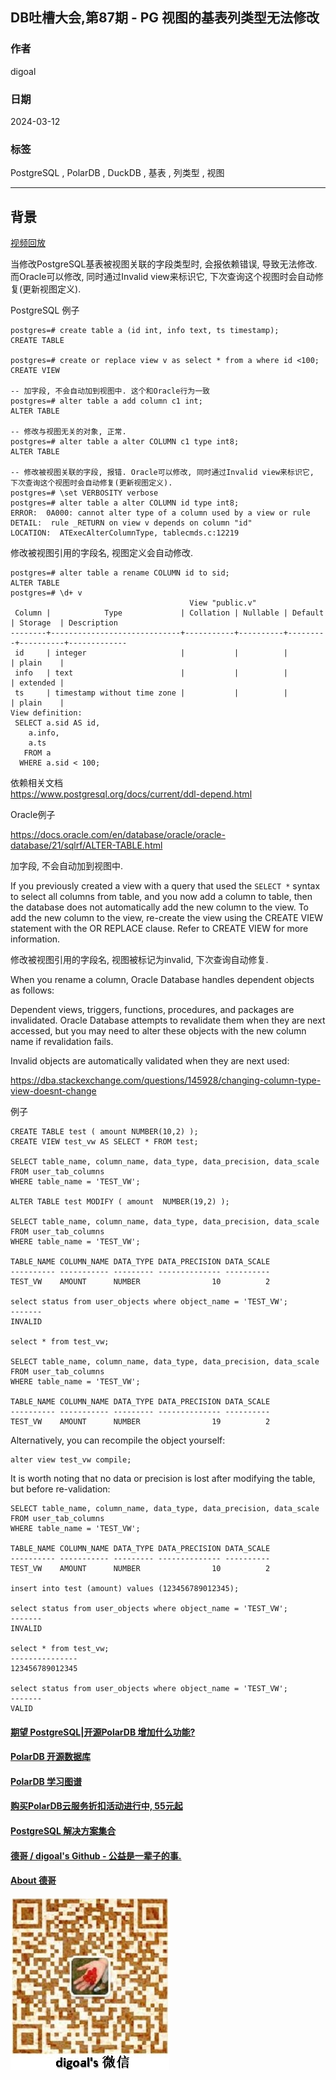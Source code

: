 ## DB吐槽大会,第87期 - PG 视图的基表列类型无法修改   
              
### 作者              
digoal              
              
### 日期              
2024-03-12              
              
### 标签              
PostgreSQL , PolarDB , DuckDB , 基表 , 列类型 , 视图                 
              
----              
              
## 背景              
[视频回放]()    
  
当修改PostgreSQL基表被视图关联的字段类型时, 会报依赖错误, 导致无法修改. 而Oracle可以修改, 同时通过Invalid view来标识它, 下次查询这个视图时会自动修复(更新视图定义).     
  
PostgreSQL 例子  
```  
postgres=# create table a (id int, info text, ts timestamp);  
CREATE TABLE  
  
postgres=# create or replace view v as select * from a where id <100;  
CREATE VIEW  
  
-- 加字段, 不会自动加到视图中. 这个和Oracle行为一致  
postgres=# alter table a add column c1 int;  
ALTER TABLE  
  
-- 修改与视图无关的对象, 正常.  
postgres=# alter table a alter COLUMN c1 type int8;  
ALTER TABLE  
  
-- 修改被视图关联的字段, 报错. Oracle可以修改, 同时通过Invalid view来标识它, 下次查询这个视图时会自动修复(更新视图定义).     
postgres=# \set VERBOSITY verbose  
postgres=# alter table a alter COLUMN id type int8;  
ERROR:  0A000: cannot alter type of a column used by a view or rule  
DETAIL:  rule _RETURN on view v depends on column "id"  
LOCATION:  ATExecAlterColumnType, tablecmds.c:12219  
```  
  
修改被视图引用的字段名, 视图定义会自动修改.     
```  
postgres=# alter table a rename COLUMN id to sid;  
ALTER TABLE  
postgres=# \d+ v  
                                        View "public.v"  
 Column |            Type             | Collation | Nullable | Default | Storage  | Description   
--------+-----------------------------+-----------+----------+---------+----------+-------------  
 id     | integer                     |           |          |         | plain    |   
 info   | text                        |           |          |         | extended |   
 ts     | timestamp without time zone |           |          |         | plain    |   
View definition:  
 SELECT a.sid AS id,  
    a.info,  
    a.ts  
   FROM a  
  WHERE a.sid < 100;  
```  
  
依赖相关文档  
https://www.postgresql.org/docs/current/ddl-depend.html  
  
Oracle例子  
  
https://docs.oracle.com/en/database/oracle/oracle-database/21/sqlrf/ALTER-TABLE.html  
  
加字段, 不会自动加到视图中.   
  
If you previously created a view with a query that used the `SELECT *` syntax to select all columns from table, and you now add a column to table, then the database does not automatically add the new column to the view. To add the new column to the view, re-create the view using the CREATE VIEW statement with the OR REPLACE clause. Refer to CREATE VIEW for more information.  
  
修改被视图引用的字段名, 视图被标记为invalid, 下次查询自动修复.   
  
When you rename a column, Oracle Database handles dependent objects as follows:  
  
Dependent views, triggers, functions, procedures, and packages are invalidated. Oracle Database attempts to revalidate them when they are next accessed, but you may need to alter these objects with the new column name if revalidation fails.  
  
Invalid objects are automatically validated when they are next used:  
  
https://dba.stackexchange.com/questions/145928/changing-column-type-view-doesnt-change  
  
例子  
```  
CREATE TABLE test ( amount NUMBER(10,2) );  
CREATE VIEW test_vw AS SELECT * FROM test;  
  
SELECT table_name, column_name, data_type, data_precision, data_scale   
FROM user_tab_columns   
WHERE table_name = 'TEST_VW';  
  
ALTER TABLE test MODIFY ( amount  NUMBER(19,2) );  
  
SELECT table_name, column_name, data_type, data_precision, data_scale   
FROM user_tab_columns   
WHERE table_name = 'TEST_VW';  
  
TABLE_NAME COLUMN_NAME DATA_TYPE DATA_PRECISION DATA_SCALE  
---------- ----------- --------- -------------- ----------  
TEST_VW    AMOUNT      NUMBER                10          2   
  
select status from user_objects where object_name = 'TEST_VW';  
-------      
INVALID  
  
select * from test_vw;  
  
SELECT table_name, column_name, data_type, data_precision, data_scale   
FROM user_tab_columns   
WHERE table_name = 'TEST_VW';  
  
TABLE_NAME COLUMN_NAME DATA_TYPE DATA_PRECISION DATA_SCALE  
---------- ----------- --------- -------------- ----------  
TEST_VW    AMOUNT      NUMBER                19          2   
```  
  
Alternatively, you can recompile the object yourself:  
```  
alter view test_vw compile;  
```  
  
It is worth noting that no data or precision is lost after modifying the table, but before re-validation:  
  
```  
SELECT table_name, column_name, data_type, data_precision, data_scale   
FROM user_tab_columns   
WHERE table_name = 'TEST_VW';  
  
TABLE_NAME COLUMN_NAME DATA_TYPE DATA_PRECISION DATA_SCALE  
---------- ----------- --------- -------------- ----------  
TEST_VW    AMOUNT      NUMBER                10          2   
  
insert into test (amount) values (123456789012345);  
  
select status from user_objects where object_name = 'TEST_VW';  
-------      
INVALID  
  
select * from test_vw;  
---------------  
123456789012345  
  
select status from user_objects where object_name = 'TEST_VW';  
-------      
VALID  
```  
     
  
#### [期望 PostgreSQL|开源PolarDB 增加什么功能?](https://github.com/digoal/blog/issues/76 "269ac3d1c492e938c0191101c7238216")
  
  
#### [PolarDB 开源数据库](https://openpolardb.com/home "57258f76c37864c6e6d23383d05714ea")
  
  
#### [PolarDB 学习图谱](https://www.aliyun.com/database/openpolardb/activity "8642f60e04ed0c814bf9cb9677976bd4")
  
  
#### [购买PolarDB云服务折扣活动进行中, 55元起](https://www.aliyun.com/activity/new/polardb-yunparter?userCode=bsb3t4al "e0495c413bedacabb75ff1e880be465a")
  
  
#### [PostgreSQL 解决方案集合](../201706/20170601_02.md "40cff096e9ed7122c512b35d8561d9c8")
  
  
#### [德哥 / digoal's Github - 公益是一辈子的事.](https://github.com/digoal/blog/blob/master/README.md "22709685feb7cab07d30f30387f0a9ae")
  
  
#### [About 德哥](https://github.com/digoal/blog/blob/master/me/readme.md "a37735981e7704886ffd590565582dd0")
  
  
![digoal's wechat](../pic/digoal_weixin.jpg "f7ad92eeba24523fd47a6e1a0e691b59")
  
